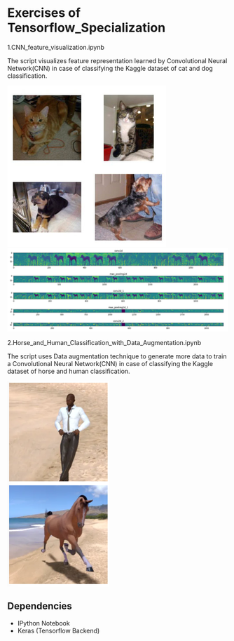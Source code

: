 # Exercises of Tensorflow_Specialization 

1.CNN_feature_visualization.ipynb

The script visualizes feature representation learned by Convolutional Neural Network(CNN) in case of classifying the Kaggle dataset of cat and dog classification.

![Dataset](/cat_vs_dog.jpg)
![Learned representation visualization](/activation_visualization.png)


2.Horse_and_Human_Classification_with_Data_Augmentation.ipynb

The script uses Data augmentation technique to generate more data to train a Convolutional Neural Network(CNN) in case of classifying the 
Kaggle dataset of horse and human classification.

![Dataset](/Horse_vs_Human.png)



## Dependencies
* IPython Notebook
* Keras (Tensorflow Backend)